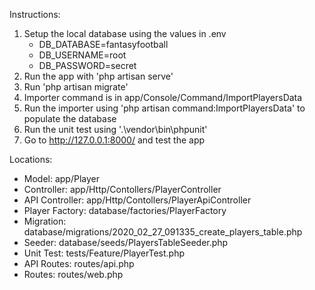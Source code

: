 Instructions:
1. Setup the local database using the values in .env
	- DB_DATABASE=fantasyfootball
	- DB_USERNAME=root
	- DB_PASSWORD=secret
2. Run the app with 'php artisan serve'
3. Run 'php artisan migrate'
4. Importer command is in app/Console/Command/ImportPlayersData
5. Run the importer using 'php artisan command:ImportPlayersData' to populate the database
7. Run the unit test using '.\vendor\bin\phpunit'
6. Go to http://127.0.0.1:8000/ and test the app

Locations:
- Model: app/Player
- Controller: app/Http/Contollers/PlayerController
- API Controller: app/Http/Contollers/PlayerApiController
- Player Factory: database/factories/PlayerFactory
- Migration: database/migrations/2020_02_27_091335_create_players_table.php
- Seeder: database/seeds/PlayersTableSeeder.php
- Unit Test: tests/Feature/PlayerTest.php
- API Routes: routes/api.php
- Routes: routes/web.php
	
